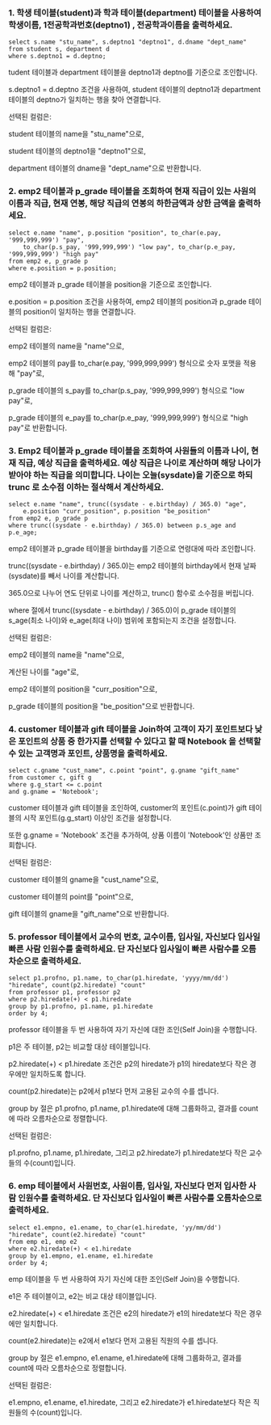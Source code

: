 ### 1. 학생 테이블(student)과 학과 테이블(department) 테이블을 사용하여 학생이름, 1전공학과번호(deptno1) , 전공학과이름을 출력하세요.
```
select s.name "stu_name", s.deptno1 "deptno1", d.dname "dept_name"
from student s, department d
where s.deptno1 = d.deptno;
```
tudent 테이블과 department 테이블을 deptno1과 deptno를 기준으로 조인합니다.

s.deptno1 = d.deptno 조건을 사용하여, student 테이블의 deptno1과 department 테이블의 deptno가 일치하는 행을 찾아 연결합니다.

선택된 컬럼은:

student 테이블의 name을 "stu_name"으로,

student 테이블의 deptno1을 "deptno1"으로,

department 테이블의 dname을 "dept_name"으로 반환합니다.

### 2. emp2 테이블과 p_grade 테이블을 조회하여 현재 직급이 있는 사원의 이름과 직급, 현재 연봉, 해당 직급의 연봉의 하한금액과 상한 금액을 출력하세요.
```
select e.name "name", p.position "position", to_char(e.pay, '999,999,999') "pay",
    to_char(p.s_pay, '999,999,999') "low pay", to_char(p.e_pay, '999,999,999') "high pay"
from emp2 e, p_grade p
where e.position = p.position;
```
emp2 테이블과 p_grade 테이블을 position을 기준으로 조인합니다.

e.position = p.position 조건을 사용하여, emp2 테이블의 position과 p_grade 테이블의 position이 일치하는 행을 연결합니다.

선택된 컬럼은:

emp2 테이블의 name을 "name"으로,

emp2 테이블의 pay를 to_char(e.pay, '999,999,999') 형식으로 숫자 포맷을 적용해 "pay"로,

p_grade 테이블의 s_pay를 to_char(p.s_pay, '999,999,999') 형식으로 "low pay"로,

p_grade 테이블의 e_pay를 to_char(p.e_pay, '999,999,999') 형식으로 "high pay"로 반환합니다.

### 3. Emp2 테이블과 p_grade 테이블을 조회하여 사원들의 이름과 나이, 현재 직급, 예상 직급을 출력하세요. 예상 직급은 나이로 계산하며 해당 나이가 받아야 하는 직급을 의미합니다. 나이는 오늘(sysdate)을 기준으로 하되 trunc 로 소수점 이하는 절삭해서 계산하세요.
```
select e.name "name", trunc((sysdate - e.birthday) / 365.0) "age",
    e.position "curr_position", p.position "be_position"
from emp2 e, p_grade p
where trunc((sysdate - e.birthday) / 365.0) between p.s_age and p.e_age;
```
emp2 테이블과 p_grade 테이블을 birthday를 기준으로 연령대에 따라 조인합니다.

trunc((sysdate - e.birthday) / 365.0)는 emp2 테이블의 birthday에서 현재 날짜(sysdate)를 빼서 나이를 계산합니다.

365.0으로 나누어 연도 단위로 나이를 계산하고, trunc() 함수로 소수점을 버립니다.

where 절에서 trunc((sysdate - e.birthday) / 365.0)이 p_grade 테이블의 s_age(최소 나이)와 e_age(최대 나이) 범위에 포함되는지 조건을 설정합니다.

선택된 컬럼은:

emp2 테이블의 name을 "name"으로,

계산된 나이를 "age"로,

emp2 테이블의 position을 "curr_position"으로,

p_grade 테이블의 position을 "be_position"으로 반환합니다.

### 4. customer 테이블과 gift 테이블을 Join하여 고객이 자기 포인트보다 낮은 포인트의 상품 중 한가지를 선택할 수 있다고 할 때 Notebook 을 선택할 수 있는 고객명과 포인트, 상품명을 출력하세요.
```
select c.gname "cust_name", c.point "point", g.gname "gift_name"
from customer c, gift g
where g.g_start <= c.point
and g.gname = 'Notebook';
```
customer 테이블과 gift 테이블을 조인하여, customer의 포인트(c.point)가 gift 테이블의 시작 포인트(g.g_start) 이상인 조건을 설정합니다.

또한 g.gname = 'Notebook' 조건을 추가하여, 상품 이름이 'Notebook'인 상품만 조회합니다.

선택된 컬럼은:

customer 테이블의 gname을 "cust_name"으로,

customer 테이블의 point를 "point"으로,

gift 테이블의 gname을 "gift_name"으로 반환합니다.

### 5. professor 테이블에서 교수의 번호, 교수이름, 입사일, 자신보다 입사일 빠른 사람 인원수를 출력하세요. 단 자신보다 입사일이 빠른 사람수를 오름차순으로 출력하세요.
```
select p1.profno, p1.name, to_char(p1.hiredate, 'yyyy/mm/dd') "hiredate", count(p2.hiredate) "count"
from professor p1, professor p2
where p2.hiredate(+) < p1.hiredate
group by p1.profno, p1.name, p1.hiredate
order by 4;
```
professor 테이블을 두 번 사용하여 자기 자신에 대한 조인(Self Join)을 수행합니다.

p1은 주 테이블, p2는 비교할 대상 테이블입니다.

p2.hiredate(+) < p1.hiredate 조건은 p2의 hiredate가 p1의 hiredate보다 작은 경우에만 일치하도록 합니다.

count(p2.hiredate)는 p2에서 p1보다 먼저 고용된 교수의 수를 셉니다.

group by 절은 p1.profno, p1.name, p1.hiredate에 대해 그룹화하고, 결과를 count에 따라 오름차순으로 정렬합니다.

선택된 컬럼은:

p1.profno, p1.name, p1.hiredate, 그리고 p2.hiredate가 p1.hiredate보다 작은 교수들의 수(count)입니다.

### 6. emp 테이블에서 사원번호, 사원이름, 입사일, 자신보다 먼저 입사한 사람 인원수를 출력하세요. 단 자신보다 입사일이 빠른 사람수를 오름차순으로 출력하세요.
```
select e1.empno, e1.ename, to_char(e1.hiredate, 'yy/mm/dd') "hiredate", count(e2.hiredate) "count"
from emp e1, emp e2
where e2.hiredate(+) < e1.hiredate
group by e1.empno, e1.ename, e1.hiredate
order by 4;
```
emp 테이블을 두 번 사용하여 자기 자신에 대한 조인(Self Join)을 수행합니다.

e1은 주 테이블이고, e2는 비교 대상 테이블입니다.

e2.hiredate(+) < e1.hiredate 조건은 e2의 hiredate가 e1의 hiredate보다 작은 경우에만 일치합니다.

count(e2.hiredate)는 e2에서 e1보다 먼저 고용된 직원의 수를 셉니다.

group by 절은 e1.empno, e1.ename, e1.hiredate에 대해 그룹화하고, 결과를 count에 따라 오름차순으로 정렬합니다.

선택된 컬럼은:

e1.empno, e1.ename, e1.hiredate, 그리고 e2.hiredate가 e1.hiredate보다 작은 직원들의 수(count)입니다.
